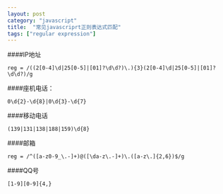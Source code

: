 ```yaml
---
layout: post
category: "javascript"
title:  "常见javascriprt正则表达式匹配"
tags: ["regular expression"]
---
```


####IP地址

```
reg = /((2[0-4]\d|25[0-5]|[01]?\d\d?)\.){3}(2[0-4]\d|25[0-5]|[01]?\d\d?)/g
```

####座机电话：

```
0\d{2}-\d{8}|0\d{3}-\d{7}
```

####移动电话

```
(139|131|138|188|159)\d{8}
```

####邮箱

```
reg = /^([a-z0-9_\.-]+)@([\da-z\.-]+)\.([a-z\.]{2,6})$/g
```

####QQ号

```
[1-9][0-9]{4,}
```